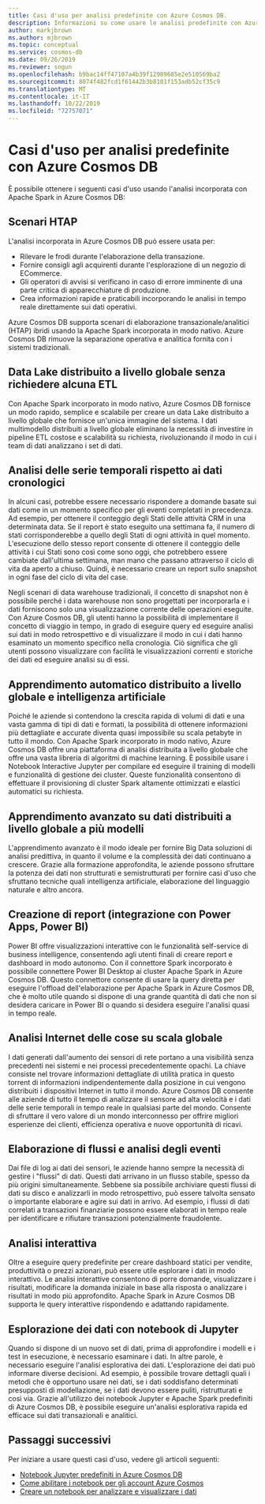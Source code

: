 ```yaml
---
title: Casi d'uso per analisi predefinite con Azure Cosmos DB.
description: Informazioni su come usare le analisi predefinite con Azure Cosmos DB in diversi casi d'uso.
author: markjbrown
ms.author: mjbrown
ms.topic: conceptual
ms.service: cosmos-db
ms.date: 09/26/2019
ms.reviewer: sngun
ms.openlocfilehash: b9bac14ff47107a4b39f12989685e2e510569ba2
ms.sourcegitcommit: 8074f482fcd1f61442b3b8101f153adb52cf35c9
ms.translationtype: MT
ms.contentlocale: it-IT
ms.lasthandoff: 10/22/2019
ms.locfileid: "72757071"
---
```

# <a name="use-cases-for-built-in-analytics-with-azure-cosmos-db"></a>Casi d'uso per analisi predefinite con Azure Cosmos DB

È possibile ottenere i seguenti casi d'uso usando l'analisi incorporata con Apache Spark in Azure Cosmos DB:

## <a name="htap-scenarios"></a>Scenari HTAP

L'analisi incorporata in Azure Cosmos DB può essere usata per:

* Rilevare le frodi durante l'elaborazione della transazione.
* Fornire consigli agli acquirenti durante l'esplorazione di un negozio di ECommerce.
* Gli operatori di avvisi si verificano in caso di errore imminente di una parte critica di apparecchiature di produzione.
* Crea informazioni rapide e praticabili incorporando le analisi in tempo reale direttamente sui dati operativi.

Azure Cosmos DB supporta scenari di elaborazione transazionale/analitici (HTAP) ibridi usando la Apache Spark incorporata in modo nativo. Azure Cosmos DB rimuove la separazione operativa e analitica fornita con i sistemi tradizionali.

## <a name="globally-distributed-data-lake-without-requiring-any-etl"></a>Data Lake distribuito a livello globale senza richiedere alcuna ETL

Con Apache Spark incorporato in modo nativo, Azure Cosmos DB fornisce un modo rapido, semplice e scalabile per creare un data Lake distribuito a livello globale che fornisce un'unica immagine del sistema. I dati multimodello distribuiti a livello globale eliminano la necessità di investire in pipeline ETL costose e scalabilità su richiesta, rivoluzionando il modo in cui i team di dati analizzano i set di dati.

## <a name="time-series-analytics-over-historic-data"></a>Analisi delle serie temporali rispetto ai dati cronologici

In alcuni casi, potrebbe essere necessario rispondere a domande basate sui dati come in un momento specifico per gli eventi completati in precedenza. Ad esempio, per ottenere il conteggio degli Stati delle attività CRM in una determinata data. Se il report è stato eseguito una settimana fa, il numero di stati corrisponderebbe a quello degli Stati di ogni attività in quel momento. L'esecuzione dello stesso report consente di ottenere il conteggio delle attività i cui Stati sono così come sono oggi, che potrebbero essere cambiate dall'ultima settimana, man mano che passano attraverso il ciclo di vita da aperto a chiuso. Quindi, è necessario creare un report sullo snapshot in ogni fase del ciclo di vita del case.

Negli scenari di data warehouse tradizionali, il concetto di snapshot non è possibile perché i data warehouse non sono progettati per incorporarla e i dati forniscono solo una visualizzazione corrente delle operazioni eseguite. Con Azure Cosmos DB, gli utenti hanno la possibilità di implementare il concetto di viaggio in tempo, in grado di eseguire query ed eseguire analisi sui dati in modo retrospettivo e di visualizzare il modo in cui i dati hanno esaminato un momento specifico nella cronologia. Ciò significa che gli utenti possono visualizzare con facilità le visualizzazioni correnti e storiche dei dati ed eseguire analisi su di essi.

## <a name="globally-distributed-machine-learning-and-ai"></a>Apprendimento automatico distribuito a livello globale e intelligenza artificiale

Poiché le aziende si contendono la crescita rapida di volumi di dati e una vasta gamma di tipi di dati e formati, la possibilità di ottenere informazioni più dettagliate e accurate diventa quasi impossibile su scala petabyte in tutto il mondo. Con Apache Spark incorporato in modo nativo, Azure Cosmos DB offre una piattaforma di analisi distribuita a livello globale che offre una vasta libreria di algoritmi di machine learning. È possibile usare i Notebook Interactive Jupyter per compilare ed eseguire il training di modelli e funzionalità di gestione dei cluster. Queste funzionalità consentono di effettuare il provisioning di cluster Spark altamente ottimizzati e elastici automatici su richiesta.

## <a name="deep-learning-on-multi-model-globally-distributed-data"></a>Apprendimento avanzato su dati distribuiti a livello globale a più modelli

L'apprendimento avanzato è il modo ideale per fornire Big Data soluzioni di analisi predittiva, in quanto il volume e la complessità dei dati continuano a crescere. Grazie alla formazione approfondita, le aziende possono sfruttare la potenza dei dati non strutturati e semistrutturati per fornire casi d'uso che sfruttano tecniche quali intelligenza artificiale, elaborazione del linguaggio naturale e altro ancora.

## <a name="reporting-integrating-with-power-apps-power-bi"></a>Creazione di report (integrazione con Power Apps, Power BI)

Power BI offre visualizzazioni interattive con le funzionalità self-service di business intelligence, consentendo agli utenti finali di creare report e dashboard in modo autonomo. Con il connettore Spark incorporato è possibile connettere Power BI Desktop ai cluster Apache Spark in Azure Cosmos DB. Questo connettore consente di usare la query diretta per eseguire l'offload dell'elaborazione per Apache Spark in Azure Cosmos DB, che è molto utile quando si dispone di una grande quantità di dati che non si desidera caricare in Power BI o quando si desidera eseguire l'analisi quasi in tempo reale.

## <a name="iot-analytics-at-global-scale"></a>Analisi Internet delle cose su scala globale

I dati generati dall'aumento dei sensori di rete portano a una visibilità senza precedenti nei sistemi e nei processi precedentemente opachi. La chiave consiste nel trovare informazioni dettagliate di utilità pratica in questo torrent di informazioni indipendentemente dalla posizione in cui vengono distribuiti i dispositivi Internet in tutto il mondo. Azure Cosmos DB consente alle aziende di tutto il tempo di analizzare il sensore ad alta velocità e i dati delle serie temporali in tempo reale in qualsiasi parte del mondo. Consente di sfruttare il vero valore di un mondo interconnesso per offrire migliori esperienze dei clienti, efficienza operativa e nuove opportunità di ricavi.

## <a name="stream-processing-and-event-analytics"></a>Elaborazione di flussi e analisi degli eventi 

Dai file di log ai dati dei sensori, le aziende hanno sempre la necessità di gestire i "flussi" di dati. Questi dati arrivano in un flusso stabile, spesso da più origini simultaneamente. Sebbene sia possibile archiviare questi flussi di dati su disco e analizzarli in modo retrospettivo, può essere talvolta sensato o importante elaborare e agire sui dati in arrivo. Ad esempio, i flussi di dati correlati a transazioni finanziarie possono essere elaborati in tempo reale per identificare e rifiutare transazioni potenzialmente fraudolente.

## <a name="interactive-analytics"></a>Analisi interattiva

Oltre a eseguire query predefinite per creare dashboard statici per vendite, produttività o prezzi azionari, può essere utile esplorare i dati in modo interattivo. Le analisi interattive consentono di porre domande, visualizzare i risultati, modificare la domanda iniziale in base alla risposta o analizzare i risultati in modo più approfondito. Apache Spark in Azure Cosmos DB supporta le query interattive rispondendo e adattando rapidamente.

## <a name="data-exploration-using-jupyter-notebooks"></a>Esplorazione dei dati con notebook di Jupyter

Quando si dispone di un nuovo set di dati, prima di approfondire i modelli e i test in esecuzione, è necessario esaminare i dati. In altre parole, è necessario eseguire l'analisi esplorativa dei dati. L'esplorazione dei dati può informare diverse decisioni. Ad esempio, è possibile trovare dettagli quali i metodi che è opportuno usare nei dati, se i dati soddisfano determinati presupposti di modellazione, se i dati devono essere puliti, ristrutturati e così via. Grazie all'utilizzo dei notebook Jupyter e Apache Spark predefiniti di Azure Cosmos DB, è possibile eseguire un'analisi esplorativa rapida ed efficace sui dati transazionali e analitici.

## <a name="next-steps"></a>Passaggi successivi

Per iniziare a usare questi casi d'uso, vedere gli articoli seguenti:

* [Notebook Jupyter predefiniti in Azure Cosmos DB](cosmosdb-jupyter-notebooks.md)
* [Come abilitare i notebook per gli account Azure Cosmos](enable-notebooks.md)
* [Creare un notebook per analizzare e visualizzare i dati](create-notebook-visualize-data.md)